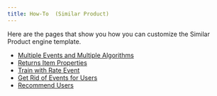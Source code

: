 ```yaml
---
title: How-To  (Similar Product)
---
```


<!--
Licensed to the Apache Software Foundation (ASF) under one or more
contributor license agreements.  See the NOTICE file distributed with
this work for additional information regarding copyright ownership.
The ASF licenses this file to You under the Apache License, Version 2.0
(the "License"); you may not use this file except in compliance with
the License.  You may obtain a copy of the License at

    http://www.apache.org/licenses/LICENSE-2.0

Unless required by applicable law or agreed to in writing, software
distributed under the License is distributed on an "AS IS" BASIS,
WITHOUT WARRANTIES OR CONDITIONS OF ANY KIND, either express or implied.
See the License for the specific language governing permissions and
limitations under the License.
-->

Here are the pages that show you how you can customize the Similar Product engine template.

- [Multiple Events and Multiple Algorithms](/templates/similarproduct/multi-events-multi-algos/)
- [Returns Item Properties](/templates/similarproduct/return-item-properties/)
- [Train with Rate Event](/templates/similarproduct/train-with-rate-event/)
- [Get Rid of Events for Users](/templates/similarproduct/rid-user-set-event/)
- [Recommend Users](/templates/similarproduct/recommended-user/)
